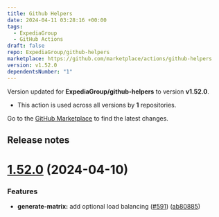 ```yaml
---
title: Github Helpers
date: 2024-04-11 03:28:16 +00:00
tags:
  - ExpediaGroup
  - GitHub Actions
draft: false
repo: ExpediaGroup/github-helpers
marketplace: https://github.com/marketplace/actions/github-helpers
version: v1.52.0
dependentsNumber: "1"
---
```



Version updated for **ExpediaGroup/github-helpers** to version **v1.52.0**.
- This action is used across all versions by **1** repositories.

Go to the [GitHub Marketplace](https://github.com/marketplace/actions/github-helpers) to find the latest changes.

## Release notes

# [1.52.0](https://github.com/ExpediaGroup/github-helpers/compare/v1.51.0...v1.52.0) (2024-04-10)


### Features

* **generate-matrix:** add optional load balancing ([#591](https://github.com/ExpediaGroup/github-helpers/issues/591)) ([ab80885](https://github.com/ExpediaGroup/github-helpers/commit/ab808859648107d2e133b71128f607d0d2b7b8f8))




